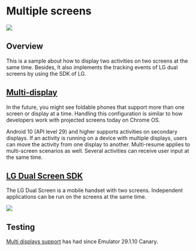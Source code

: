 # Multiple screens

![](https://github.com/huuphuoc1396/MultipleScreens/blob/master/images/Screenshot%20from%202019-12-26%2012-54-24.png)

## Overview
This is a sample about how to display two activities on two screens at the same time. Besides, It also implements the tracking events of LG dual screens by using the SDK of LG.

## [Multi-display](https://developer.android.com/guide/topics/ui/foldables?#using_secondary_screens)
In the future, you might see foldable phones that support more than one screen or display at a time. Handling this configuration is similar to how developers work with projected screens today on Chrome OS.

Android 10 (API level 29) and higher supports activities on secondary displays. If an activity is running on a device with multiple displays, users can move the activity from one display to another. Multi-resume applies to multi-screen scenarios as well. Several activities can receive user input at the same time.

## [LG Dual Screen SDK](http://mobile.developer.lge.com/develop/sdks/lg-dual-screen-sdk/)
The LG Dual Screen is a mobile handset with two screens. Independent applications can be run on the screens at the same time.

![](https://github.com/huuphuoc1396/MultipleScreens/blob/master/images/LG%20Dual%20Screen.png)

## Testing
[Multi displays support](https://androidstudio.googleblog.com/2019/08/emulator-29110-canary-android-q-beta-6.html) has had since Emulator 29.1.10 Canary.
